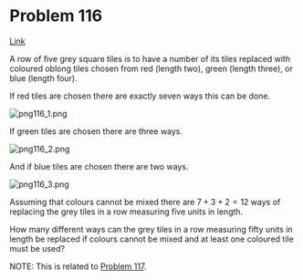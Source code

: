 # Problem 116

[Link](https://projecteuler.net/problem=116)

A row of five grey square tiles is to have a number of its tiles replaced with coloured oblong tiles chosen from red (length two), green (length three), or blue (length four).

If red tiles are chosen there are exactly seven ways this can be done.

![png116_1.png](resources/images/0116_1.png?1678992052) 

If green tiles are chosen there are three ways.

![png116_2.png](resources/images/0116_2.png?1678992052) 

And if blue tiles are chosen there are two ways.

![png116_3.png](resources/images/0116_3.png?1678992052) 

Assuming that colours cannot be mixed there are $7 + 3 + 2 = 12$ ways of replacing the grey tiles in a row measuring five units in length.

How many different ways can the grey tiles in a row measuring fifty units in length be replaced if colours cannot be mixed and at least one coloured tile must be used?

NOTE: This is related to [Problem 117](problem=117).
